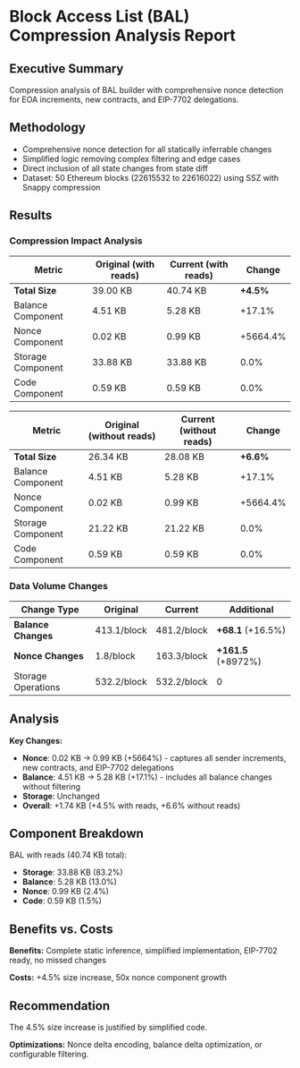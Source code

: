 # Block Access List (BAL) Compression Analysis Report

## Executive Summary

Compression analysis of BAL builder with comprehensive nonce detection for EOA increments, new contracts, and EIP-7702 delegations.

## Methodology

- Comprehensive nonce detection for all statically inferrable changes
- Simplified logic removing complex filtering and edge cases  
- Direct inclusion of all state changes from state diff
- Dataset: 50 Ethereum blocks (22615532 to 22616022) using SSZ with Snappy compression

## Results

### Compression Impact Analysis

| Metric | Original (with reads) | Current (with reads) | Change |
|--------|----------------------|----------------------|---------|
| **Total Size** | 39.00 KB | 40.74 KB | **+4.5%** |
| Balance Component | 4.51 KB | 5.28 KB | +17.1% |
| Nonce Component | 0.02 KB | 0.99 KB | +5664.4% |
| Storage Component | 33.88 KB | 33.88 KB | 0.0% |
| Code Component | 0.59 KB | 0.59 KB | 0.0% |

| Metric | Original (without reads) | Current (without reads) | Change |
|--------|--------------------------|--------------------------|---------|
| **Total Size** | 26.34 KB | 28.08 KB | **+6.6%** |
| Balance Component | 4.51 KB | 5.28 KB | +17.1% |
| Nonce Component | 0.02 KB | 0.99 KB | +5664.4% |
| Storage Component | 21.22 KB | 21.22 KB | 0.0% |
| Code Component | 0.59 KB | 0.59 KB | 0.0% |

### Data Volume Changes

| Change Type | Original | Current | Additional |
|-------------|----------|----------|------------|
| **Balance Changes** | 413.1/block | 481.2/block | **+68.1** (+16.5%) |
| **Nonce Changes** | 1.8/block | 163.3/block | **+161.5** (+8972%) |
| Storage Operations | 532.2/block | 532.2/block | 0 |

## Analysis

**Key Changes:**
- **Nonce**: 0.02 KB → 0.99 KB (+5664%) - captures all sender increments, new contracts, and EIP-7702 delegations
- **Balance**: 4.51 KB → 5.28 KB (+17.1%) - includes all balance changes without filtering  
- **Storage**: Unchanged
- **Overall**: +1.74 KB (+4.5% with reads, +6.6% without reads)

## Component Breakdown

BAL with reads (40.74 KB total):
- **Storage**: 33.88 KB (83.2%)
- **Balance**: 5.28 KB (13.0%)  
- **Nonce**: 0.99 KB (2.4%)
- **Code**: 0.59 KB (1.5%)

## Benefits vs. Costs

**Benefits:** Complete static inference, simplified implementation, EIP-7702 ready, no missed changes

**Costs:** +4.5% size increase, 50x nonce component growth

## Recommendation

The 4.5% size increase is justified by simplified code.

**Optimizations:** Nonce delta encoding, balance delta optimization, or configurable filtering.